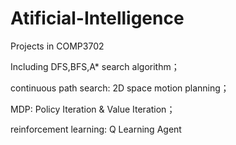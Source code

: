 # Atificial-Intelligence
Projects in COMP3702

Including DFS,BFS,A* search algorithm； 

continuous path search: 2D space motion planning；

MDP: Policy Iteration & Value Iteration；

reinforcement learning: Q Learning Agent
